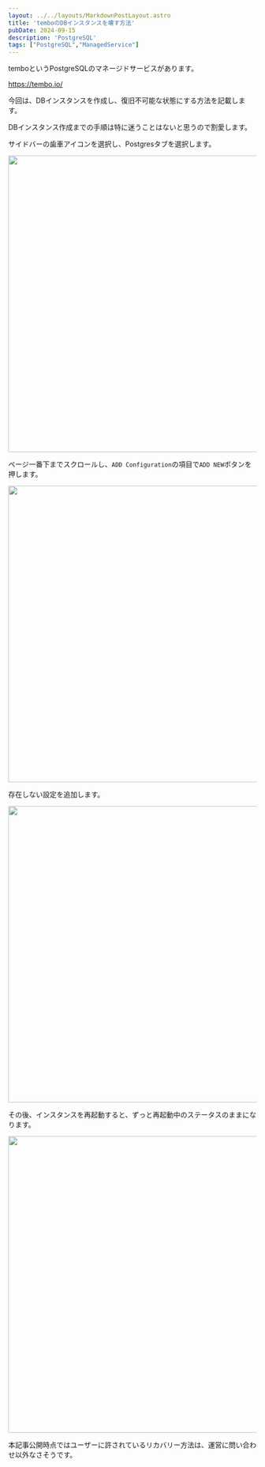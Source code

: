 ```yaml
---
layout: ../../layouts/MarkdownPostLayout.astro
title: 'temboのDBインスタンスを壊す方法'
pubDate: 2024-09-15
description: 'PostgreSQL'
tags: ["PostgreSQL","ManagedService"]
---
```


temboというPostgreSQLのマネージドサービスがあります。

https://tembo.io/

今回は、DBインスタンスを作成し、復旧不可能な状態にする方法を記載します。

DBインスタンス作成までの手順は特に迷うことはないと思うので割愛します。  

サイドバーの歯車アイコンを選択し、Postgresタブを選択します。

<img src="https://images.prismic.io/peasysblog/ZuYvBLVsGrYSvXyy_tembo1.png?auto=format,compress" width="600">

ページ一番下までスクロールし、`ADD Configuration`の項目で`ADD NEW`ボタンを押します。

<img src="https://images.prismic.io/peasysblog/ZuYvCLVsGrYSvXyz_tembo2.png?auto=format,compress" width="600">

存在しない設定を追加します。

<img src="https://images.prismic.io/peasysblog/ZuYvCbVsGrYSvXy0_tembo3.png?auto=format,compress" width="600">

その後、インスタンスを再起動すると、ずっと再起動中のステータスのままになります。

<img src="https://images.prismic.io/peasysblog/ZuYvC7VsGrYSvXy1_tembo4.png?auto=format,compress" width="600">

本記事公開時点ではユーザーに許されているリカバリー方法は、運営に問い合わせ以外なさそうです。  

